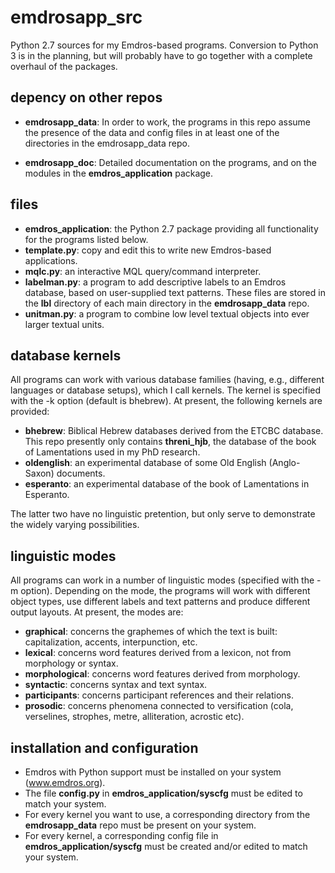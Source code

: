 # emdrosapp_src
Python 2.7 sources for my Emdros-based programs.
Conversion to Python 3 is in the planning, but will probably have
to go together with a complete overhaul of the packages.

## depency on other repos
* **emdrosapp_data**: In order to work, the programs in this repo assume the presence of
the data and config files in at least one of the directories in 
the emdrosapp_data repo.

* **emdrosapp_doc**: Detailed documentation on the programs, and on the modules in the **emdros_application** package.

## files

* **emdros_application**: the Python 2.7 package providing all functionality for the programs listed below.
* **template.py**: copy and edit this to write new Emdros-based applications.
* **mqlc.py**: an interactive MQL query/command interpreter. 
* **labelman.py**: a program to add descriptive labels to an Emdros database, based on 
    user-supplied text patterns. These files are stored in the **lbl** directory of
    each main directory in the **emdrosapp_data** repo. 
* **unitman.py**: a program to combine low level textual objects into ever larger textual
    units.

## database kernels
All programs can work with various database families (having, e.g., different languages or database setups),
which I call kernels. The kernel is specified with the -k option (default is bhebrew).
At present, the following kernels are provided:
* **bhebrew**: Biblical Hebrew databases derived from the ETCBC database. This repo presently only 
contains **threni_hjb**, the database of the book of Lamentations used in my PhD research.
* **oldenglish**: an experimental database of some Old English (Anglo-Saxon) documents.
* **esperanto**: an experimental database of the book of Lamentations in Esperanto.

The latter two have no linguistic pretention, but only serve to demonstrate the widely varying possibilities.

## linguistic modes
All programs can work in a number of linguistic modes (specified with the -m option).
Depending on the mode, the programs will work with different object types,
use different labels and text patterns and produce different output layouts.
At present, the modes are:

* **graphical**: concerns the graphemes of which the text is built: capitalization, accents, interpunction, etc.
* **lexical**: concerns word features derived from a lexicon, not from morphology or syntax.
* **morphological**: concerns word features derived from morphology.
* **syntactic**: concerns syntax and text syntax.
* **participants**: concerns participant references and their relations.
* **prosodic**: concerns phenomena connected to versification (cola, verselines, strophes, metre, alliteration, acrostic etc).

## installation and configuration
* Emdros with Python support must be installed on your system (www.emdros.org).
* The file **config.py** in **emdros_application/syscfg** must be edited to match your system.
* For every kernel you want to use, a corresponding directory from the **emdrosapp_data** repo must be present on your system.
* For every kernel, a corresponding config file in **emdros_application/syscfg** must be created and/or edited to match your system.
